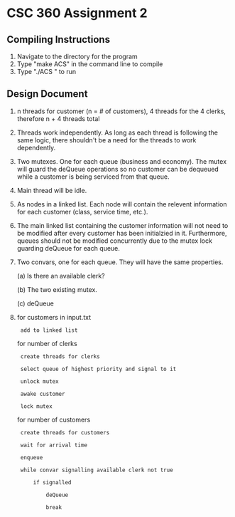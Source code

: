 # CSC 360 Assignment 2

## Compiling Instructions

1. Navigate to the directory for the program
2. Type "make ACS" in the command line to compile
3. Type "./ACS <inputfile>" to run

## Design Document

1. n threads for customer (n = # of customers), 4 threads for the 4 clerks, therefore n + 4 threads total
2. Threads work independently. As long as each thread is following the same logic, there shouldn't be a need for the threads to work dependently.
3. Two mutexes. One for each queue (business and economy). The mutex will guard the deQueue operations so no customer can be dequeued while a customer is being serviced from that queue.
4. Main thread will be idle.
5. As nodes in a linked list. Each node will contain the relevent information for each customer (class, service time, etc.).
6. The main linked list containing the customer information will not need to be modified after every customer has been initialzied in it. Furthermore, queues should not be modified concurrently due to the mutex lock guarding deQueue for each queue.
7. Two convars, one for each queue. They will have the same properties.

	(a) Is there an available clerk?

	(b) The two existing mutex.

	(c) deQueue
8. 
	for customers in input.txt 

		add to linked list

	for number of clerks

		create threads for clerks

		select queue of highest priority and signal to it

		unlock mutex

		awake customer

		lock mutex

	for number of customers

		create threads for customers

		wait for arrival time

		enqueue

		while convar signalling available clerk not true

			if signalled

				deQueue
				
				break


